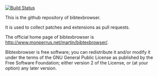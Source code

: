 [![Build Status](https://travis-ci.com/monperrus/bibtexbrowser.svg?branch=master)](https://travis-ci.org/monperrus/bibtexbrowser)

This is the github repository of bibtexbrowser.

It is used to collect patches and extensions as pull requests.

The official home page of bibtexbrowser is <http://www.monperrus.net/martin/bibtexbrowser/>.

Bibtexbrowser is free software; you can redistribute it and/or modify it under the terms of the GNU General Public License as published by the Free Software Foundation; either version 2 of the License, or (at your option) any later version.
